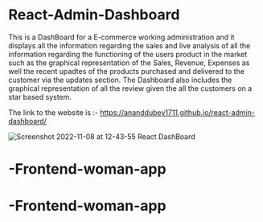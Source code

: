 # React-Admin-Dashboard


This is a DashBoard for a E-commerce working administration and it displays all the information regarding the sales and live analysis of all the information regarding the functioning of the users product in the market such as the graphical representation of the Sales, Revenue, Expenses as well the recent upadtes of the products purchased and delivered to the customer via the updates section. 
The Dashboard also includes the graphical representation of all the review given the all the customers on a star based system.


The link to the website is :- https://ananddubey1711.github.io/react-admin-dashboard/



![Screenshot 2022-11-08 at 12-43-55 React DashBoard](https://user-images.githubusercontent.com/110890327/200504015-350a105c-f0a3-47a5-9907-4a4d37248111.png)
# -Frontend-woman-app
# -Frontend-woman-app
